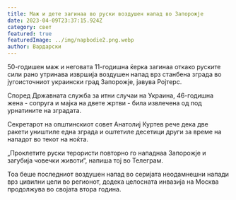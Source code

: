 ```yaml
---
title: Маж и дете загинаа во руски воздушен напад во Запорожје
date: 2023-04-09T23:37:15.924Z
category: свет
featured: true
featuredImage: ../img/napbodie2.png.webp
author: Вардарски
---
```


50-годишен маж и неговата 11-годишна ќерка загинаа откако руските сили рано утринава извршија воздушен напад врз станбена зграда во југоисточниот украински град Запорожје, јавува Ројтерс.

Според Државната служба за итни случаи на Украина, 46-годишна жена - сопруга и мајка на двете жртви - била извлечена од под урнатините на зградата.

Секретарот на општинскиот совет Анатолиј Куртев рече дека две ракети уништиле една зграда и оштетиле десетици други за време на нападот во текот на ноќта.

„Проклетите руски терористи повторно го нападнаа Запорожје и загубија човечки животи“, напиша тој во Телеграм.

Тоа беше последниот воздушен напад во серијата неодамнешни напади врз цивилни цели во регионот, додека целосната инвазија на Москва продолжува во својата втора година.

